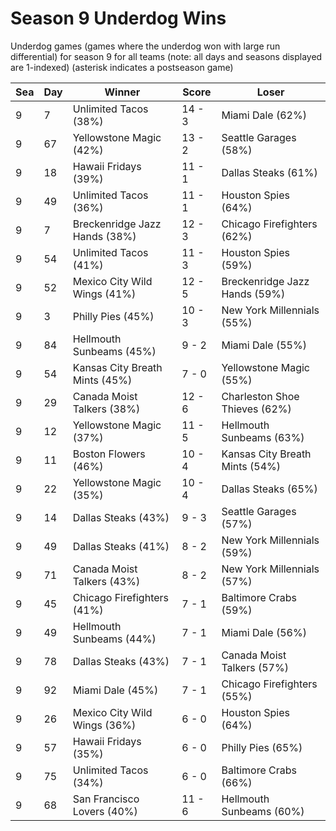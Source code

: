 # Season 9 Underdog Wins



Underdog games (games where the underdog won with large run differential) for season 9 for all teams (note: all days and seasons displayed are 1-indexed) (asterisk indicates a postseason game)


| Sea | Day | Winner | Score | Loser | 
| ------ |------ |------ |------ |------ |
| 9 | 7 | Unlimited Tacos (38%) | 14 - 3 | Miami Dale (62%) | 
| 9 | 67 | Yellowstone Magic (42%) | 13 - 2 | Seattle Garages (58%) | 
| 9 | 18 | Hawaii Fridays (39%) | 11 - 1 | Dallas Steaks (61%) | 
| 9 | 49 | Unlimited Tacos (36%) | 11 - 1 | Houston Spies (64%) | 
| 9 | 7 | Breckenridge Jazz Hands (38%) | 12 - 3 | Chicago Firefighters (62%) | 
| 9 | 54 | Unlimited Tacos (41%) | 11 - 3 | Houston Spies (59%) | 
| 9 | 52 | Mexico City Wild Wings (41%) | 12 - 5 | Breckenridge Jazz Hands (59%) | 
| 9 | 3 | Philly Pies (45%) | 10 - 3 | New York Millennials (55%) | 
| 9 | 84 | Hellmouth Sunbeams (45%) | 9 - 2 | Miami Dale (55%) | 
| 9 | 54 | Kansas City Breath Mints (45%) | 7 - 0 | Yellowstone Magic (55%) | 
| 9 | 29 | Canada Moist Talkers (38%) | 12 - 6 | Charleston Shoe Thieves (62%) | 
| 9 | 12 | Yellowstone Magic (37%) | 11 - 5 | Hellmouth Sunbeams (63%) | 
| 9 | 11 | Boston Flowers (46%) | 10 - 4 | Kansas City Breath Mints (54%) | 
| 9 | 22 | Yellowstone Magic (35%) | 10 - 4 | Dallas Steaks (65%) | 
| 9 | 14 | Dallas Steaks (43%) | 9 - 3 | Seattle Garages (57%) | 
| 9 | 49 | Dallas Steaks (41%) | 8 - 2 | New York Millennials (59%) | 
| 9 | 71 | Canada Moist Talkers (43%) | 8 - 2 | New York Millennials (57%) | 
| 9 | 45 | Chicago Firefighters (41%) | 7 - 1 | Baltimore Crabs (59%) | 
| 9 | 49 | Hellmouth Sunbeams (44%) | 7 - 1 | Miami Dale (56%) | 
| 9 | 78 | Dallas Steaks (43%) | 7 - 1 | Canada Moist Talkers (57%) | 
| 9 | 92 | Miami Dale (45%) | 7 - 1 | Chicago Firefighters (55%) | 
| 9 | 26 | Mexico City Wild Wings (36%) | 6 - 0 | Houston Spies (64%) | 
| 9 | 57 | Hawaii Fridays (35%) | 6 - 0 | Philly Pies (65%) | 
| 9 | 75 | Unlimited Tacos (34%) | 6 - 0 | Baltimore Crabs (66%) | 
| 9 | 68 | San Francisco Lovers (40%) | 11 - 6 | Hellmouth Sunbeams (60%) | 


